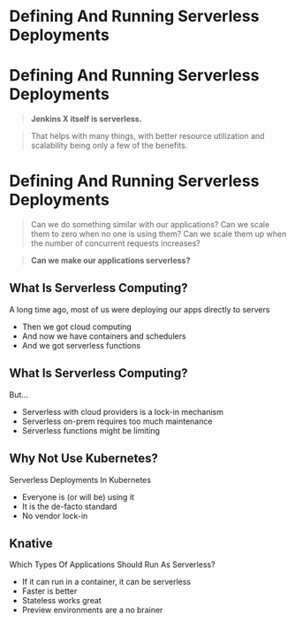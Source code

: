 <!-- .slide: data-background="linear-gradient(to bottom right, rgba(25,151,181,0.8), rgba(87,185,72,0.8)), url(../img/background/servers.jpg) center / cover" -->
<!-- .slide: class="center" -->
<div class="eyebrow"></div>

# Defining And Running Serverless Deployments


<!-- .slide: data-background="linear-gradient(to bottom right, rgba(25,151,181,0.8), rgba(87,185,72,0.8)), url(img/jenkins-x-wide.png) center / cover" -->
<!-- .slide: class="light" -->
<div class="eyebrow"></div>

# Defining And Running Serverless Deployments

> <b>Jenkins X itself is serverless.</b>

> That helps with many things, with better resource utilization and scalability being only a few of the benefits.


<!-- .slide: data-background="linear-gradient(to bottom right, rgba(25,151,181,0.8), rgba(87,185,72,0.8)), url(../img/background/why.jpg) center / cover" -->
<!-- .slide: class="light" -->
<div class="eyebrow"></div>

# Defining And Running Serverless Deployments

> Can we do something similar with our applications? Can we scale them to zero when no one is using them? Can we scale them up when the number of concurrent requests increases?

> <b>Can we make our applications serverless?</b>


<!-- .slide: data-background="linear-gradient(to bottom right, rgba(25,151,181,0.8), rgba(87,185,72,0.8)), url(../img/background/why.jpg) center / cover" -->
<!-- .slide: class="light" -->
<div class="eyebrow"></div>

## What Is Serverless Computing?

A long time ago, most of us were deploying our apps directly to servers

* Then we got cloud computing<!-- .element: class="fragment" -->
* And now we have containers and schedulers<!-- .element: class="fragment" -->
* And we got serverless functions<!-- .element: class="fragment" -->


<!-- .slide: data-background="linear-gradient(to bottom right, rgba(25,151,181,0.8), rgba(87,185,72,0.8)), url(../img/background/why.jpg) center / cover" -->
<!-- .slide: class="light" -->
<div class="eyebrow"></div>

## What Is Serverless Computing?

But...

* Serverless with cloud providers is a lock-in mechanism<!-- .element: class="fragment" -->
* Serverless on-prem requires too much maintenance<!-- .element: class="fragment" -->
* Serverless functions might be limiting<!-- .element: class="fragment" -->


<!-- .slide: data-background="linear-gradient(to bottom right, rgba(25,151,181,0.8), rgba(87,185,72,0.8)), url(img/kubernetes-wide.png) center / cover" -->
<!-- .slide: class="light" -->
<div class="eyebrow"></div>

## Why Not Use Kubernetes?

Serverless Deployments In Kubernetes

* Everyone is (or will be) using it<!-- .element: class="fragment" -->
* It is the de-facto standard<!-- .element: class="fragment" -->
* No vendor lock-in<!-- .element: class="fragment" -->


<!-- .slide: data-background="linear-gradient(to bottom right, rgba(25,151,181,0.8), rgba(87,185,72,0.8)), url(img/knative-wide.png) center / cover" -->
<!-- .slide: class="light" -->
<div class="eyebrow"></div>

## Knative

Which Types Of Applications Should Run As Serverless?

* If it can run in a container, it can be serverless<!-- .element: class="fragment" -->
* Faster is better<!-- .element: class="fragment" -->
* Stateless works great<!-- .element: class="fragment" -->
* Preview environments are a no brainer<!-- .element: class="fragment" -->

